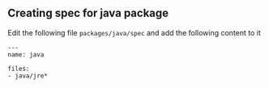 ## Creating spec for java package


Edit the following file `packages/java/spec` and add the following content to it

```
---
name: java

files:
- java/jre*
```
